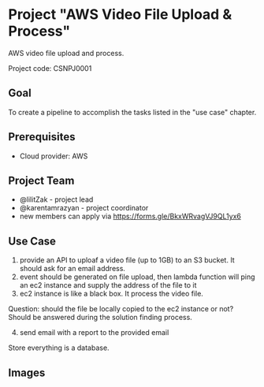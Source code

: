 # Project "AWS Video File Upload & Process"

AWS video file upload and process.

Project code: CSNPJ0001

## Goal

To create a pipeline to accomplish the tasks listed in the "use case" chapter.

## Prerequisites

- Cloud provider: AWS

## Project Team

- @lilitZak - project lead
- @karentamrazyan - project coordinator
- new members can apply via https://forms.gle/BkxWRvagVJ9QL1yx6

## Use Case

1. provide an API to uploaf a video file (up to 1GB) to an S3 bucket. It should ask for an email address.
2. event should be generated on file upload, then lambda function will ping an ec2 instance and supply the address of the file to it
3. ec2 instance is like a black box. It process the video file.

Question: should the file be locally copied to the ec2 instance or not? Should be answered during the solution finding process.

4. send email with a report to the provided email

Store everything is a database.

## Images


